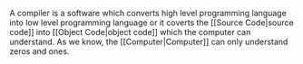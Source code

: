 A compiler is a software which converts high level programming language into low level programming language or it coverts the [[Source Code|source code]] into [[Object Code|object code]] which the computer can understand. As we know, the [[Computer|Computer]] can only understand zeros and ones.